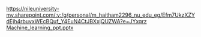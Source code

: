 https://nileuniversity-my.sharepoint.com/:v:/g/personal/m_haitham2296_nu_edu_eg/Efm7UkzXZYdEjh4rbuvxWEcBQuf_Y4EuN4CtJBXxjQUZWA?e=JYxqrz 
[Machine_learning_ppt.pptx](https://github.com/user-attachments/files/20633829/Machine_learning_ppt.pptx)
